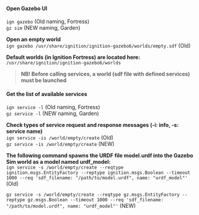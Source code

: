 #### Open Gazebo UI
`ign gazebo` (Old naming, Fortress)  
`gz sim` (NEW naming, Garden)

**Open an empty world**  
`ign gazebo /usr/share/ignition/ignition-gazebo6/worlds/empty.sdf` (Old)

**Default worlds (in Ignition Fortress) are located here:**  
`/usr/share/ignition/ignition-gazebo6/worlds`

> **NB! Before calling services, a world (sdf file with defined services) must be launched**

#### Get the list of available services
`ign service -l` (Old naming, Fortress)  
`gz service -l` (NEW naming, Garden)

**Check types of service request and response messages (-i: info, -s: service name)**  
`ign service -is /world/empty/create` (Old)  
`gz service -is /world/empty/create` (NEW)

**The following command spawns the URDF file model.urdf into the Gazebo Sim world as a model named urdf_model:**  
`ign service -s /world/empty/create --reqtype ignition.msgs.EntityFactory --reptype ignition.msgs.Boolean --timeout 1000 --req 'sdf_filename: "/path/to/model.urdf", name: "urdf_model"'` (Old)

`gz service -s /world/empty/create --reqtype gz.msgs.EntityFactory --reptype gz.msgs.Boolean --timeout 1000 --req 'sdf_filename: "/path/to/model.urdf", name: "urdf_model"'` (NEW)